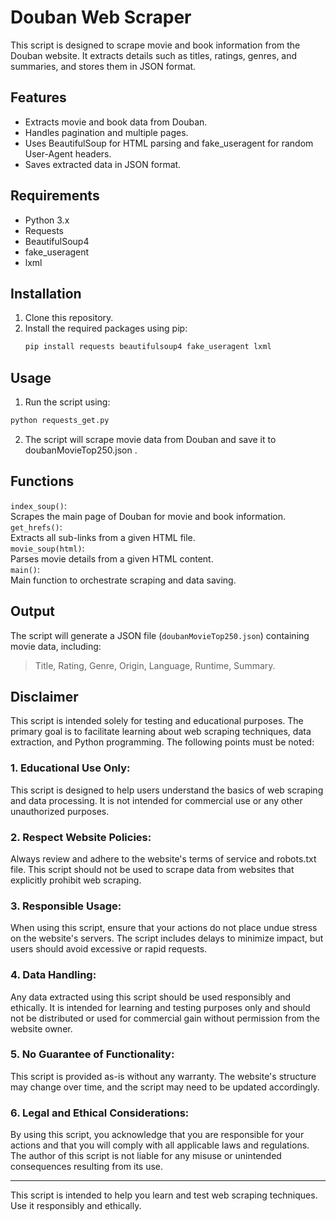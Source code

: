 # Douban Web Scraper

This script is designed to scrape movie and book information from the Douban website. It extracts details such as titles, ratings, genres, and summaries, and stores them in JSON format.

## Features
- Extracts movie and book data from Douban.
- Handles pagination and multiple pages.
- Uses BeautifulSoup for HTML parsing and fake_useragent for random User-Agent headers.
- Saves extracted data in JSON format.

## Requirements
- Python 3.x
- Requests
- BeautifulSoup4
- fake_useragent
- lxml

## Installation
1. Clone this repository.
2. Install the required packages using pip:
   ```bash
   pip install requests beautifulsoup4 fake_useragent lxml

## Usage
1. Run the script using:
  ```bash
  python requests_get.py
  ```
2. The script will scrape movie data from Douban and save it to doubanMovieTop250.json .

## Functions
`index_soup()`:  
Scrapes the main page of Douban for movie and book information.<br>
`get_hrefs()`:  
Extracts all sub-links from a given HTML file.<br>
`movie_soup(html)`:  
Parses movie details from a given HTML content.<br>
`main()`:  
Main function to orchestrate scraping and data saving.<br>

## Output
The script will generate a JSON file (`doubanMovieTop250.json`) containing movie data, including:
>Title, Rating, Genre, Origin, Language, Runtime, Summary.

## Disclaimer  
This script is intended solely for testing and educational purposes. The primary goal is to facilitate learning about web scraping techniques, data extraction, and Python programming. The following points must be noted:

### 1. Educational Use Only:
This script is designed to help users understand the basics of web scraping and data processing. It is not intended for commercial use or any other unauthorized purposes.<br>

### 2. Respect Website Policies:
Always review and adhere to the website's terms of service and robots.txt file. This script should not be used to scrape data from websites that explicitly prohibit web scraping.<br>

### 3. Responsible Usage:
When using this script, ensure that your actions do not place undue stress on the website's servers. The script includes delays to minimize impact, but users should avoid excessive or rapid requests.<br>

### 4. Data Handling:
Any data extracted using this script should be used responsibly and ethically. It is intended for learning and testing purposes only and should not be distributed or used for commercial gain without permission from the website owner.<br>

### 5. No Guarantee of Functionality:
This script is provided as-is without any warranty. The website's structure may change over time, and the script may need to be updated accordingly.<br>

### 6. Legal and Ethical Considerations:
By using this script, you acknowledge that you are responsible for your actions and that you will comply with all applicable laws and regulations. The author of this script is not liable for any misuse or unintended consequences resulting from its use.<br>

---

This script is intended to help you learn and test web scraping techniques. Use it responsibly and ethically.
